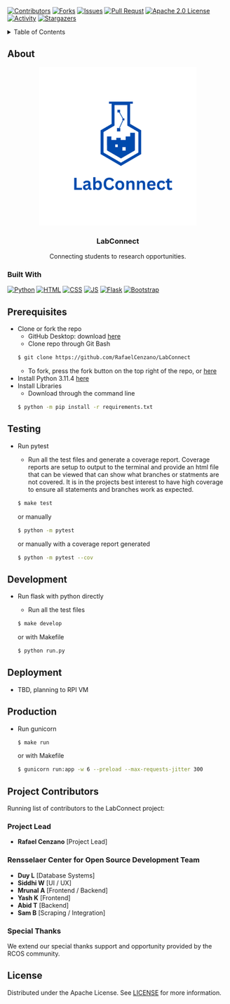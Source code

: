 <!-- PROJECT SHIELDS -->

[![Contributors][contributors-shield]][contributors-url]
[![Forks][forks-shield]][forks-url]
[![Issues][issues-shield]][issues-url]
[![Pull Requst][pr-shield]][pr-url]
[![Apache 2.0 License][license-shield]][license-url]
[![Activity][activity-shield]][activity-url]
[![Stargazers][stars-shield]][stars-url]


<!-- TABLE OF CONTENTS -->
<details>
    <summary> Table of Contents </summary>
    <ol>
        <li>
            <a href="#about"> About the project</a>
            <ul>
                <li><a href="#built-with">Built With</a>
            </ul>
        </li>
        <li>
            <a href="#prerequisites"> Prerequisites</a>
        </li>
        <li>
            <a href="#installation"> Installation</a>
        </li>
        <li>
            <a href="#license"> License</a>
        </li>
    </ol>
</details>


<!-- ABOUT THE PROJECT -->
## About
<div align="center">
    <a href="https://github.com/dinobenj/LabConnect">
<!-- <img src="https://github.com/RafaelCenzano/LabConnect/blob/main/bargeLogo.png" alt="Barge Logo" width="360" height="216"> -->
</a>
<img src="misc/LabConnect_Logo.png" alt="LabConnect Logo" width="360">
<h3 align="center">LabConnect</h3>

<p>Connecting students to research opportunities.</p>
</div>


### Built With

[![Python][Python]][Python-url]
[![HTML][HTML]][HTML-url]
[![CSS][CSS]][CSS-url]
[![JS][JS]][JS-url]
[![Flask][Flask]][Flask-url]
[![Bootstrap][Bootstrap]][Bootstrap-url]


<!-- Getting Started -->
## Prerequisites
 * Clone or fork the repo
    * GitHub Desktop: download [here](https://desktop.github.com/)
    * Clone repo through Git Bash
    ```sh
    $ git clone https://github.com/RafaelCenzano/LabConnect
    ```
    * To fork, press the fork button on the top right of the repo, or [here](https://github.com/RafaelCenzano/LabConnect/fork)
 * Install Python 3.11.4 [here](https://www.python.org/downloads/release/python-3114/)
 * Install Libraries 
    * Download through the command line
    ```sh
    $ python -m pip install -r requirements.txt
    ```

## Testing
 * Run pytest
   * Run all the test files and generate a coverage report. Coverage reports are setup to output to the terminal and provide an html file that can be viewed that can show what branches or statments are not covered. It is in the projects best interest to have high coverage to ensure all statements and branches work as expected.

   ```sh
   $ make test
   ```
   or manually
   ```sh
   $ python -m pytest
   ```
   or manually with a coverage report generated
   ```sh
   $ python -m pytest --cov
   ```

## Development
 * Run flask with python directly
   * Run all the test files

   ```sh
   $ make develop
   ```
   or with Makefile
   ```sh
   $ python run.py
   ```

## Deployment
* TBD, planning to RPI VM

## Production
 * Run gunicorn
   ```sh
   $ make run
   ```
   or with Makefile
    ```sh
   $ gunicorn run:app -w 6 --preload --max-requests-jitter 300
   ```

## Project Contributors

Running list of contributors to the LabConnect project:

### Project Lead

- **Rafael Cenzano** [Project Lead]

### Rensselaer Center for Open Source Development Team

- **Duy L** [Database Systems]
- **Siddhi W** [UI / UX]
- **Mrunal A** [Frontend / Backend]
- **Yash K** [Frontend]
- **Abid T** [Backend]
- **Sam B** [Scraping / Integration]

### Special Thanks

We extend our special thanks support and opportunity provided by the RCOS community.

## License

Distributed under the Apache License. See [LICENSE](https://github.com/RafaelCenzano/LabConnect/blob/main/LICENSE) for more information.

<!-- https://home.aveek.io/GitHub-Profile-Badges/ -->

<!-- LINKS & IMAGES -->
[contributors-shield]: https://img.shields.io/github/contributors/RafaelCenzano/LabConnect.svg?style=for-the-badge
[contributors-url]: https://github.com/RafaelCenzano/LabConnect/graphs/contributors
[forks-shield]: https://img.shields.io/github/forks/RafaelCenzano/LabConnect.svg?style=for-the-badge
[forks-url]: https://github.com/RafaelCenzano/LabConnect/network/members
[stars-shield]: https://img.shields.io/github/stars/RafaelCenzano/LabConnect.svg?style=for-the-badge
[stars-url]: https://github.com/RafaelCenzano/LabConnect/stargazers
[issues-shield]: https://img.shields.io/github/issues/RafaelCenzano/LabConnect.svg?style=for-the-badge
[issues-url]: https://github.com/RafaelCenzano/LabConnect/issues
[pr-shield]: https://img.shields.io/github/issues-pr/RafaelCenzano/LabConnect.svg?style=for-the-badge
[pr-url]: https://github.com/RafaelCenzano/LabConnect/pulls
[license-shield]: https://img.shields.io/github/license/RafaelCenzano/LabConnect.svg?style=for-the-badge
[license-url]: https://github.com/RafaelCenzano/LabConnect/blob/master/LICENSE

[activity-shield]: https://img.shields.io/github/last-commit/RafaelCenzano/LabConnect?style=for-the-badge
[activity-url]: https://github.com/RafaelCenzano/LabConnect/activity

[Python]: https://img.shields.io/badge/Python-3776AB.svg?style=for-the-badge&logo=Python&logoColor=white
[Python-url]: https://www.python.org/
[HTML]: https://img.shields.io/badge/HTML5-E34F26?style=for-the-badge&logo=html5&logoColor=white
[HTML-url]: https://html.spec.whatwg.org/multipage/
[CSS]: https://img.shields.io/badge/CSS3-1572B6?style=for-the-badge&logo=css3&logoColor=white
[CSS-url]: https://www.w3.org/Style/CSS/Overview.en.html
[JS]: https://img.shields.io/badge/JavaScript-F7DF1E?style=for-the-badge&logo=javascript&logoColor=black
[JS-url]: https://www.javascript.com/
[Flask]: https://img.shields.io/badge/Flask-000000?style=for-the-badge&logo=flask&logoColor=white
[Flask-url]: https://flask.palletsprojects.com/en/3.0.x/
[Bootstrap]: https://img.shields.io/badge/Bootstrap-563D7C?style=for-the-badge&logo=bootstrap&logoColor=white
[Bootstrap-url]: https://getbootstrap.com/
